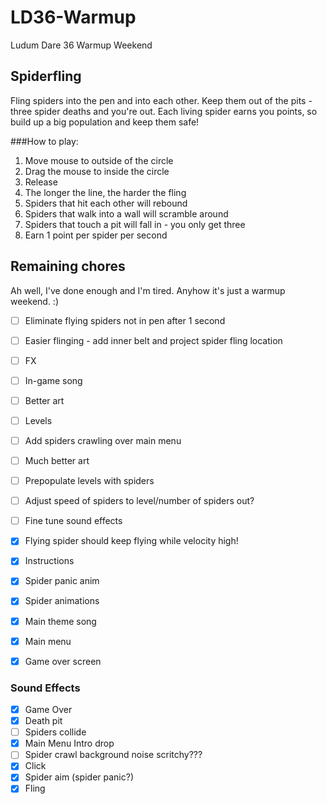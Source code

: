 # LD36-Warmup
Ludum Dare 36 Warmup Weekend

## Spiderfling
Fling spiders into the pen and into each other. Keep them out of the pits - three spider deaths and you're out. 
Each living spider earns you points, so build up a big population and keep them safe!

###How to play:

1. Move mouse to outside of the circle
2. Drag the mouse to inside the circle
3. Release
4. The longer the line, the harder the fling
5. Spiders that hit each other will rebound
6. Spiders that walk into a wall will scramble around
7. Spiders that touch a pit will fall in - you only get three
8. Earn 1 point per spider per second

## Remaining chores
Ah well, I've done enough and I'm tired. Anyhow it's just a warmup weekend. :)

 - [ ] Eliminate flying spiders not in pen after 1 second
 - [ ] Easier flinging - add inner belt and project spider fling location
 - [ ] FX
 - [ ] In-game song
 - [ ] Better art
 - [ ] Levels
 - [ ] Add spiders crawling over main menu
 - [ ] Much better art
 - [ ] Prepopulate levels with spiders
 - [ ] Adjust speed of spiders to level/number of spiders out?
 - [ ] Fine tune sound effects
 - [X] Flying spider should keep flying while velocity high!
 - [X] Instructions
 - [X] Spider panic anim
 - [X] Spider animations
 - [X] Main theme song
 - [X] Main menu
 - [X] Game over screen


### Sound Effects
 - [X] Game Over
 - [X] Death pit
 - [ ] Spiders collide
 - [X] Main Menu Intro drop
 - [ ] Spider crawl background noise scritchy???
 - [X] Click
 - [X] Spider aim (spider panic?)
 - [X] Fling
